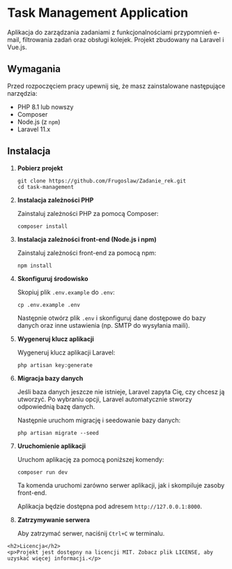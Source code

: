 <!DOCTYPE html>
<html lang="pl">
<head>
    <meta charset="UTF-8">
    <meta name="viewport" content="width=device-width, initial-scale=1.0">
</head>
<body>
    <h1>Task Management Application</h1>
    <p>Aplikacja do zarządzania zadaniami z funkcjonalnościami przypomnień e-mail, filtrowania zadań oraz obsługi kolejek. Projekt zbudowany na Laravel i Vue.js.</p>
    <h2>Wymagania</h2>
    <p>Przed rozpoczęciem pracy upewnij się, że masz zainstalowane następujące narzędzia:</p>
    <ul>
        <li>PHP 8.1 lub nowszy</li>
        <li>Composer</li>
        <li>Node.js (z <code>npm</code>)</li>
        <li>Laravel 11.x</li>
    </ul>
    <h2>Instalacja</h2>
    <ol>
        <li>
            <strong>Pobierz projekt</strong>
            <pre><code>git clone https://github.com/Frugoslaw/Zadanie_rek.git
cd task-management</code></pre>
        </li>
        <li>
            <strong>Instalacja zależności PHP</strong>
            <p>Zainstaluj zależności PHP za pomocą Composer:</p>
            <pre><code>composer install</code></pre>
        </li>
        <li>
            <strong>Instalacja zależności front-end (Node.js i npm)</strong>
            <p>Zainstaluj zależności front-end za pomocą npm:</p>
            <pre><code>npm install</code></pre>
        </li>
        <li>
            <strong>Skonfiguruj środowisko</strong>
            <p>Skopiuj plik <code>.env.example</code> do <code>.env</code>:</p>
            <pre><code>cp .env.example .env</code></pre>
            <p>Następnie otwórz plik <code>.env</code> i skonfiguruj dane dostępowe do bazy danych oraz inne ustawienia (np. SMTP do wysyłania maili).</p>
        </li>
        <li>
            <strong>Wygeneruj klucz aplikacji</strong>
            <p>Wygeneruj klucz aplikacji Laravel:</p>
            <pre><code>php artisan key:generate</code></pre>
        </li>
        <li>
            <strong>Migracja bazy danych</strong>
            <p>Jeśli baza danych jeszcze nie istnieje, Laravel zapyta Cię, czy chcesz ją utworzyć. Po wybraniu opcji, Laravel automatycznie stworzy odpowiednią bazę danych.</p>
            <p>Następnie uruchom migrację i seedowanie bazy danych:</p>
            <pre><code>php artisan migrate --seed</code></pre>
        </li>
        <li>
            <strong>Uruchomienie aplikacji</strong>
            <p>Uruchom aplikację za pomocą poniższej komendy:</p>
            <pre><code>composer run dev</code></pre>
            <p>Ta komenda uruchomi zarówno serwer aplikacji, jak i skompiluje zasoby front-end.</p>
            <p>Aplikacja będzie dostępna pod adresem <code>http://127.0.0.1:8000</code>.</p>
        </li>
        <li>
            <strong>Zatrzymywanie serwera</strong>
            <p>Aby zatrzymać serwer, naciśnij <code>Ctrl+C</code> w terminalu.</p>
        </li>
    </ol>

    <h2>Licencja</h2>
    <p>Projekt jest dostępny na licencji MIT. Zobacz plik LICENSE, aby uzyskać więcej informacji.</p>
</body>
</html>
